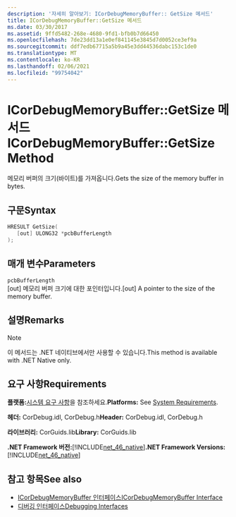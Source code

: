 ```yaml
---
description: '자세히 알아보기: ICorDebugMemoryBuffer:: GetSize 메서드'
title: ICorDebugMemoryBuffer::GetSize 메서드
ms.date: 03/30/2017
ms.assetid: 9ffd5482-268e-4680-9fd1-bfb0b7d66450
ms.openlocfilehash: 7de23dd13a1e0ef841145e3845d7d0052ce3ef9a
ms.sourcegitcommit: ddf7edb67715a5b9a45e3dd44536dabc153c1de0
ms.translationtype: MT
ms.contentlocale: ko-KR
ms.lasthandoff: 02/06/2021
ms.locfileid: "99754042"
---
```

# <a name="icordebugmemorybuffergetsize-method"></a><span data-ttu-id="2b2bb-103">ICorDebugMemoryBuffer::GetSize 메서드</span><span class="sxs-lookup"><span data-stu-id="2b2bb-103">ICorDebugMemoryBuffer::GetSize Method</span></span>

<span data-ttu-id="2b2bb-104">메모리 버퍼의 크기(바이트)를 가져옵니다.</span><span class="sxs-lookup"><span data-stu-id="2b2bb-104">Gets the size of the memory buffer in bytes.</span></span>  
  
## <a name="syntax"></a><span data-ttu-id="2b2bb-105">구문</span><span class="sxs-lookup"><span data-stu-id="2b2bb-105">Syntax</span></span>  
  
```cpp  
HRESULT GetSize(  
   [out] ULONG32 *pcbBufferLength  
);  
```  
  
## <a name="parameters"></a><span data-ttu-id="2b2bb-106">매개 변수</span><span class="sxs-lookup"><span data-stu-id="2b2bb-106">Parameters</span></span>  

 `pcbBufferLength`  
 <span data-ttu-id="2b2bb-107">[out] 메모리 버퍼 크기에 대한 포인터입니다.</span><span class="sxs-lookup"><span data-stu-id="2b2bb-107">[out] A pointer to the size of the memory buffer.</span></span>  
  
## <a name="remarks"></a><span data-ttu-id="2b2bb-108">설명</span><span class="sxs-lookup"><span data-stu-id="2b2bb-108">Remarks</span></span>  
  
> [!NOTE]
> <span data-ttu-id="2b2bb-109">이 메서드는 .NET 네이티브에서만 사용할 수 있습니다.</span><span class="sxs-lookup"><span data-stu-id="2b2bb-109">This method is available with .NET Native only.</span></span>  
  
## <a name="requirements"></a><span data-ttu-id="2b2bb-110">요구 사항</span><span class="sxs-lookup"><span data-stu-id="2b2bb-110">Requirements</span></span>  

 <span data-ttu-id="2b2bb-111">**플랫폼:**[시스템 요구 사항](../../get-started/system-requirements.md)을 참조하세요.</span><span class="sxs-lookup"><span data-stu-id="2b2bb-111">**Platforms:** See [System Requirements](../../get-started/system-requirements.md).</span></span>  
  
 <span data-ttu-id="2b2bb-112">**헤더:** CorDebug.idl, CorDebug.h</span><span class="sxs-lookup"><span data-stu-id="2b2bb-112">**Header:** CorDebug.idl, CorDebug.h</span></span>  
  
 <span data-ttu-id="2b2bb-113">**라이브러리:** CorGuids.lib</span><span class="sxs-lookup"><span data-stu-id="2b2bb-113">**Library:** CorGuids.lib</span></span>  
  
 <span data-ttu-id="2b2bb-114">**.NET Framework 버전:**[!INCLUDE[net_46_native](../../../../includes/net-46-native-md.md)]</span><span class="sxs-lookup"><span data-stu-id="2b2bb-114">**.NET Framework Versions:** [!INCLUDE[net_46_native](../../../../includes/net-46-native-md.md)]</span></span>  
  
## <a name="see-also"></a><span data-ttu-id="2b2bb-115">참고 항목</span><span class="sxs-lookup"><span data-stu-id="2b2bb-115">See also</span></span>

- [<span data-ttu-id="2b2bb-116">ICorDebugMemoryBuffer 인터페이스</span><span class="sxs-lookup"><span data-stu-id="2b2bb-116">ICorDebugMemoryBuffer Interface</span></span>](icordebugmemorybuffer-interface.md)
- [<span data-ttu-id="2b2bb-117">디버깅 인터페이스</span><span class="sxs-lookup"><span data-stu-id="2b2bb-117">Debugging Interfaces</span></span>](debugging-interfaces.md)
